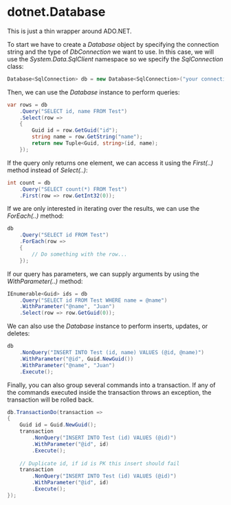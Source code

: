 # dotnet.Database

This is just a thin wrapper around ADO.NET.

To start we have to create a *Database* object by specifying the connection string and the type of *DbConnection* we want to use. In this case, we will use the *System.Data.SqlClient* namespace so we specify the *SqlConnection* class:

```c#
Database<SqlConnection> db = new Database<SqlConnection>("your connection string");
```

Then, we can use the *Database* instance to perform queries:

```c#
var rows = db
	.Query("SELECT id, name FROM Test")
	.Select(row => 
	{
		Guid id = row.GetGuid("id");
		string name = row.GetString("name");
		return new Tuple<Guid, string>(id, name);
	});
```

If the query only returns one element, we can access it using the *First(..)* method instead of *Select(..)*:

```c#
int count = db
	.Query("SELECT count(*) FROM Test")
	.First(row => row.GetInt32(0));
```
	
If we are only interested in iterating over the results, we can use the *ForEach(..)* method:

```c#
db
	.Query("SELECT id FROM Test")
	.ForEach(row => 
	{
		// Do something with the row...
	});
```
	
If our query has parameters, we can supply arguments by using the *WithParameter(..)* method:

```c#
IEnumerable<Guid> ids = db
	.Query("SELECT id FROM Test WHERE name = @name")
	.WithParameter("@name", "Juan")
	.Select(row => row.GetGuid(0));
```

We can also use the *Database* instance to perform inserts, updates, or deletes:

```c#
db
	.NonQuery("INSERT INTO Test (id, name) VALUES (@id, @name)")
	.WithParameter("@id", Guid.NewGuid())
	.WithParameter("@name", "Juan")
	.Execute();
```

Finally, you can also group several commands into a transaction. If any of the commands executed inside the transaction throws an exception, the transaction will be rolled back.

```c#
db.TransactionDo(transaction =>
{
	Guid id = Guid.NewGuid();
	transaction
		.NonQuery("INSERT INTO Test (id) VALUES (@id)")
		.WithParameter("@id", id)
		.Execute();
	
	// Duplicate id, if id is PK this insert should fail
	transaction
		.NonQuery("INSERT INTO Test (id) VALUES (@id)")
		.WithParameter("@id", id)
		.Execute();
});
```
